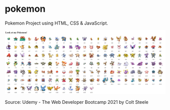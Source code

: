# pokemon

Pokemon Project using HTML, CSS & JavaScript.

![Alt text](/Pokemon.jpg "Pokemon")

Source: Udemy - The Web Developer Bootcamp 2021 by Colt Steele

